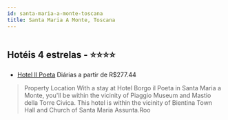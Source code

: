 ```yaml
---
id: santa-maria-a-monte-toscana
title: Santa Maria A Monte, Toscana
---
```


<center><img src="https://assets.cosmos-data.com/1/0a4122048b011bf4b461d187b8c46ff8/324749.jpg" alt="" /></center>


## Hotéis 4 estrelas - ⭐️⭐️⭐️⭐️

-    [Hotel Il Poeta](https://www.hurb.com/hoteis/santa-maria-a-monte/hotel-il-poeta-JNP-JP742391?cmp=18055) Diárias a partir de R$277.44
   > Property Location With a stay at Hotel Borgo il Poeta in Santa Maria a Monte, you&apos;ll be within the vicinity of Piaggio Museum and Mastio della Torre Civica. This hotel is within the vicinity of Bientina Town Hall and Church of Santa Maria Assunta.Roo
